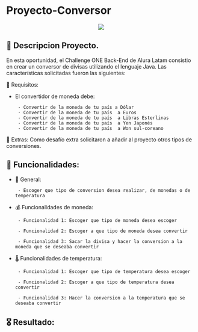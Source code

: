 # Proyecto-Conversor
 <p align="center">
   <img src="https://img.shields.io/badge/STATUS-EN%20DESAROLLO-green">
   </p>


## :paperclip: Descripcion Proyecto.

En esta oportunidad, el Challenge ONE Back-End de Alura Latam consistio en crear un conversor de divisas utilizando el lenguaje Java. Las características solicitadas fueron las siguientes:

:pushpin: Requisitos:
- El convertidor de moneda debe:

       - Convertir de la moneda de tu país a Dólar
       - Convertir de la moneda de tu país  a Euros
       - Convertir de la moneda de tu país  a Libras Esterlinas
       - Convertir de la moneda de tu país  a Yen Japonés
       - Convertir de la moneda de tu país  a Won sul-coreano
           
:pushpin: Extras:
Como desafío extra solicitaron a añadir al proyecto otros tipos de conversiones.

## :wrench: Funcionalidades:

- :flags: General:

       - Escoger que tipo de conversion desea realizar, de monedas o de temperatura

- :moneybag: Funcionalidades de moneda:

       - Funcionalidad 1: Escoger que tipo de moneda desea escoger

       - Funcionalidad 2: Escoger a que tipo de moneda desea convertir

       - Funcionalidad 3: Sacar la divisa y hacer la conversion a la moneda que se deseaba convertir

- 🌡️ Funcionalidades de temperatura:

       - Funcionalidad 1: Escoger que tipo de temperatura desea escoger

       - Funcionalidad 2: Escoger a que tipo de temperatura desea convertir

       - Funcionalidad 3: Hacer la conversion a la temperatura que se deseaba convertir

## 🎖 Resultado:


